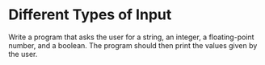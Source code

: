 
# Different Types of Input

Write a program that asks the user for a string, an integer, a floating-point number, and a boolean. The program should then print the values given by the user.
